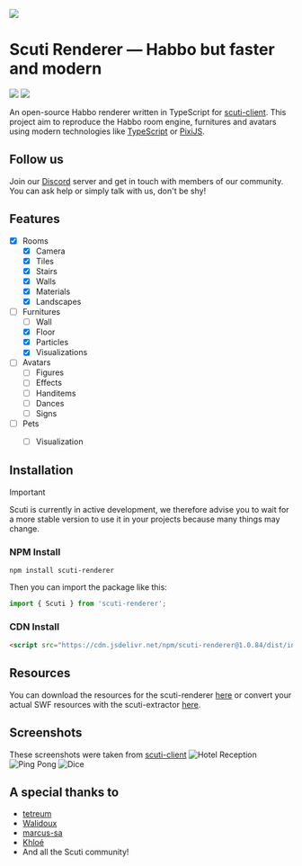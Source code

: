 ![](https://www.zupimages.net/up/23/52/350b.png)

# Scuti Renderer — Habbo but faster and modern

[![](https://dcbadge.vercel.app/api/server/tKXnzSR?style=flat&theme=plastic)](https://discord.gg/tKXnzSR)
![](https://img.shields.io/npm/v/scuti-renderer?color=yellow&label=version&logo=npm&style=clear)

An open-source Habbo renderer written in TypeScript for [scuti-client](https://github.com/kozennnn/scuti-client). This project aim to reproduce the Habbo room engine, furnitures and avatars using modern technologies like [TypeScript](https://github.com/microsoft/TypeScript) or [PixiJS](https://github.com/pixijs/pixijs).

## Follow us

Join our [Discord](https://discord.gg/s6fQAPt) server and get in touch with members of our community. You can ask help or simply talk with us, don't be shy!

## Features

- [x] Rooms
  - [x] Camera
  - [x] Tiles
  - [x] Stairs
  - [x] Walls
  - [x] Materials
  - [x] Landscapes
- [ ] Furnitures
  - [ ] Wall
  - [x] Floor
  - [x] Particles
  - [x] Visualizations
- [ ] Avatars
  - [ ] Figures 
  - [ ] Effects 
  - [ ] Handitems 
  - [ ] Dances 
  - [ ] Signs
- [ ] Pets
  - [ ] Visualization 


## Installation

> [!IMPORTANT]
>
> Scuti is currently in active development, we therefore advise you to wait for a more stable version to use it in your projects because many things may change.

### NPM Install

```shell
npm install scuti-renderer
```

Then you can import the package like this:

```js
import { Scuti } from 'scuti-renderer';
```

### CDN Install

```html
<script src="https://cdn.jsdelivr.net/npm/scuti-renderer@1.0.84/dist/index.min.js"></script>
```

## Resources

You can download the resources for the scuti-renderer [here](https://github.com/kozennnn/scuti-resources) or convert your actual SWF resources with the scuti-extractor [here](https://github.com/kozennnn/scuti-extractor).

## Screenshots

These screenshots were taken from [scuti-client](https://github.com/kozennnn/scuti-client)
![Hotel Reception](https://media.discordapp.net/attachments/724222275104276540/1008490888344903710/unknown.png?width=1103&height=676)
![Ping Pong](https://j.gifs.com/99m4Rz.gif)
![Dice](https://j.gifs.com/w0lJ9r.gif)

## A special thanks to
- [tetreum](https://github.com/tetreum)
- [Walidoux](https://github.com/Walidoux)
- [marcus-sa](https://github.com/marcus-sa)
- [Khloé]()
- And all the Scuti community!
